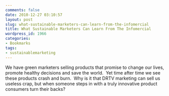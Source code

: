 ```yaml
---
comments: false
date: 2010-12-27 03:10:57
layout: post
slug: what-sustainable-marketers-can-learn-from-the-infomercial
title: What Sustainable Marketers Can Learn From The Infomercial
wordpress_id: 1966
categories:
- Bookmarks
tags:
- sustainablemarketing
---
```


We have green marketers selling products that promise to change our lives, promote healthy decisions and save the world.  Yet time after time we see these products crash and burn.  Why is it that DRTV marketing can sell us useless crap, but when someone steps in with a truly innovative product consumers turn their backs?
